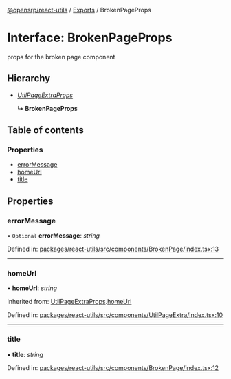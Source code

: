 [@opensrp/react-utils](../README.md) / [Exports](../modules.md) / BrokenPageProps

# Interface: BrokenPageProps

props for the broken page component

## Hierarchy

- [_UtilPageExtraProps_](utilpageextraprops.md)

  ↳ **BrokenPageProps**

## Table of contents

### Properties

- [errorMessage](brokenpageprops.md#errormessage)
- [homeUrl](brokenpageprops.md#homeurl)
- [title](brokenpageprops.md#title)

## Properties

### errorMessage

• `Optional` **errorMessage**: _string_

Defined in: [packages/react-utils/src/components/BrokenPage/index.tsx:13](https://github.com/OpenSRP/web/blob/c835e97a/packages/react-utils/src/components/BrokenPage/index.tsx#L13)

---

### homeUrl

• **homeUrl**: _string_

Inherited from: [UtilPageExtraProps](utilpageextraprops.md).[homeUrl](utilpageextraprops.md#homeurl)

Defined in: [packages/react-utils/src/components/UtilPageExtra/index.tsx:10](https://github.com/OpenSRP/web/blob/c835e97a/packages/react-utils/src/components/UtilPageExtra/index.tsx#L10)

---

### title

• **title**: _string_

Defined in: [packages/react-utils/src/components/BrokenPage/index.tsx:12](https://github.com/OpenSRP/web/blob/c835e97a/packages/react-utils/src/components/BrokenPage/index.tsx#L12)

